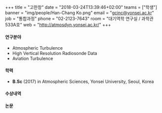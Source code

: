 +++
title = "고한창"
date = "2018-03-24T13:39:46+02:00"
teams = ["학생"]
banner = "img/people/Han-Chang Ko.png"
email = "gcinc@yonsei.ac.kr"
job = "통합과정"
phone = "02-2123-7643"
room = "대기역학 연구실 / 과학관 533A호"
web = "http://atmosdyn.yonsei.ac.kr/"
+++

#### 연구분야
+ Atmospheric Turbulence
+ High Vertical Resolution Radiosonde Data
+ Aviation Turbulence

#### 학력
 + **B.Sc** (2017) in Atmospheric Sciences, Yonsei University, Seoul, Korea

#### 수상내역

#### 논문

